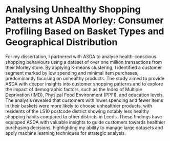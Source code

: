 # Analysing Unhealthy Shopping Patterns at ASDA Morley: Consumer Profiling Based on Basket Types and Geographical Distribution
For my dissertation, I partnered with ASDA to analyse health-conscious shopping behaviours using a dataset of over one million transactions from their Morley store. By applying K-means clustering, I identified a customer segment marked by low spending and minimal item purchases, predominantly focusing on unhealthy products. The study aimed to provide ASDA with deeper insights into customer shopping patterns and to explore the impact of demographic factors, such as the Index of Multiple Deprivation (IMD), Physical Food Environment (PPFI), and education levels. The analysis revealed that customers with lower spending and fewer items in their baskets were more likely to choose unhealthier products, with residents of the LS10 postcode district showing notably less healthy shopping habits compared to other districts in Leeds. These findings have equipped ASDA with valuable insights to guide customers towards healthier purchasing decisions, highlighting my ability to manage large datasets and apply machine learning techniques for strategic analysis.

<br>
